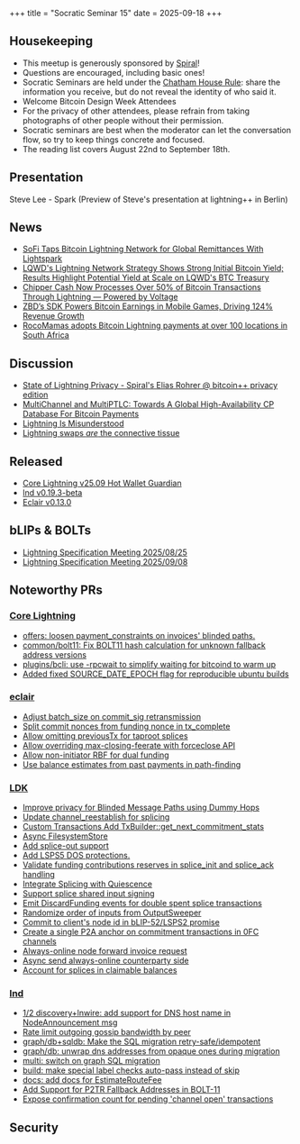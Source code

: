 +++
title = "Socratic Seminar 15"
date = 2025-09-18
+++

Housekeeping
------------

- This meetup is generously sponsored by [Spiral](https://spiral.xyz/)!
- Questions are encouraged, including basic ones!
- Socratic Seminars are held under the [Chatham House Rule](https://www.chathamhouse.org/about-us/chatham-house-rule): share the information you receive, but do not reveal the identity of who said it.
- Welcome Bitcoin Design Week Attendees
- For the privacy of other attendees, please refrain from taking photographs of other people without their permission.
- Socratic seminars are best when the moderator can let the conversation flow, so try to keep things concrete and focused.
- The reading list covers August 22nd to September 18th.

Presentation
----
Steve Lee - Spark (Preview of Steve's presentation at lightning++ in Berlin)

News
----
- [SoFi Taps Bitcoin Lightning Network for Global Remittances With Lightspark](https://www.coindesk.com/business/2025/08/19/sofi-taps-bitcoin-lightning-network-for-global-remittances-with-lightspark)
- [LQWD's Lightning Network Strategy Shows Strong Initial Bitcoin Yield; Results Highlight Potential Yield at Scale on LQWD's BTC Treasury](https://lqwdtech.com/2025/lqwds-lightning-network-strategy-shows-strong-initial-bitcoin-yield-results-highlight-potential-yield-at-scale-on-lqwds-btc-treasury/)
- [Chipper Cash Now Processes Over 50% of Bitcoin Transactions Through Lightning — Powered by Voltage](https://www.voltage.cloud/blog/chipper-cash-now-processes-over-50-of-bitcoin-transactions-through-lightning-powered-by-voltage)
- [ZBD’s SDK Powers Bitcoin Earnings in Mobile Games, Driving 124% Revenue Growth](https://bitcoinmagazine.com/business/zbds-sdk-powers-bitcoin-earnings-in-mobile-games-driving-124-revenue-growth)
- [RocoMamas adopts Bitcoin Lightning payments at over 100 locations in South Africa](https://cryptobriefing.com/rocomamas-adopts-bitcoin-lightning-payments-south-africa/)

Discussion
----------
- [State of Lightning Privacy - Spiral's Elias Rohrer @ bitcoin++ privacy edition](https://www.youtube.com/watch?v=mvuWLob3CFU&t=817s)
- [MultiChannel and MultiPTLC: Towards A Global High-Availability CP Database For Bitcoin Payments](https://delvingbitcoin.org/t/multichannel-and-multiptlc-towards-a-global-high-availability-cp-database-for-bitcoin-payments/1983/1)
- [Lightning Is Misunderstood](https://bitcoinmagazine.com/print/lightning-is-misunderstood)
- [Lightning swaps *are* the connective tissue](https://insider.btcpp.dev/p/lightning-swaps-are-the-connective)

Released
--------
- [Core Lightning v25.09 Hot Wallet Guardian](https://github.com/ElementsProject/lightning/releases/tag/v25.09)
- [lnd v0.19.3-beta](https://github.com/lightningnetwork/lnd/releases/tag/v0.19.3-beta)
- [Eclair v0.13.0](https://github.com/ACINQ/eclair/blob/master/docs/release-notes/eclair-v0.13.0.md)

bLIPs & BOLTs
-------------
- [Lightning Specification Meeting 2025/08/25](https://github.com/lightning/bolts/issues/1283)
- [Lightning Specification Meeting 2025/09/08](https://github.com/lightning/bolts/issues/1286)

Noteworthy PRs
--------------

### [Core Lightning](https://github.com/ElementsProject/lightning)
- [offers: loosen payment_constraints on invoices' blinded paths.](https://github.com/ElementsProject/lightning/pull/8500)
- [common/bolt11: Fix BOLT11 hash calculation for unknown fallback address versions](https://github.com/ElementsProject/lightning/pull/8302)
- [plugins/bcli: use -rpcwait to simplify waiting for bitcoind to warm up](https://github.com/ElementsProject/lightning/pull/7967)
- [Added fixed SOURCE_DATE_EPOCH flag for reproducible ubuntu builds](https://github.com/ElementsProject/lightning/pull/8547)

### [eclair](https://github.com/ACINQ/eclair)
- [Adjust batch_size on commit_sig retransmission](https://github.com/ACINQ/eclair/pull/3147)
- [Split commit nonces from funding nonce in tx_complete](https://github.com/ACINQ/eclair/pull/3145)
- [Allow omitting previousTx for taproot splices](https://github.com/ACINQ/eclair/pull/3143)
- [Allow overriding max-closing-feerate with forceclose API](https://github.com/ACINQ/eclair/pull/3142)
- [Allow non-initiator RBF for dual funding](https://github.com/ACINQ/eclair/pull/3021)
- [Use balance estimates from past payments in path-finding](https://github.com/ACINQ/eclair/pull/2308)

### [LDK](https://github.com/lightningdevkit/rust-lightning)
- [Improve privacy for Blinded Message Paths using Dummy Hops](https://github.com/lightningdevkit/rust-lightning/pull/3726)
- [Update channel_reestablish for splicing](https://github.com/lightningdevkit/rust-lightning/pull/3886)
- [Custom Transactions Add TxBuilder::get_next_commitment_stats](https://github.com/lightningdevkit/rust-lightning/pull/3921)
- [Async FilesystemStore](https://github.com/lightningdevkit/rust-lightning/pull/3931)
- [Add splice-out support](https://github.com/lightningdevkit/rust-lightning/pull/3979)
- [Add LSPS5 DOS protections.](https://github.com/lightningdevkit/rust-lightning/pull/3993)
- [Validate funding contributions reserves in splice_init and splice_ack handling](https://github.com/lightningdevkit/rust-lightning/pull/4011)
- [Integrate Splicing with Quiescence](https://github.com/lightningdevkit/rust-lightning/pull/4019)
- [Support splice shared input signing](https://github.com/lightningdevkit/rust-lightning/pull/4024)
- [Emit DiscardFunding events for double spent splice transactions](https://github.com/lightningdevkit/rust-lightning/pull/4030)
- [Randomize order of inputs from OutputSweeper](https://github.com/lightningdevkit/rust-lightning/pull/4033)
- [Commit to client's node id in bLIP-52/LSPS2 promise](https://github.com/lightningdevkit/rust-lightning/pull/4040)
- [Create a single P2A anchor on commitment transactions in 0FC channels](https://github.com/lightningdevkit/rust-lightning/pull/4053)
- [Always-online node forward invoice request](https://github.com/lightningdevkit/rust-lightning/pull/4049)
- [Async send always-online counterparty side](https://github.com/lightningdevkit/rust-lightning/pull/4045)
- [Account for splices in claimable balances](https://github.com/lightningdevkit/rust-lightning/pull/4029)

### [lnd](https://github.com/lightningnetwork/lnd)
- [1/2 discovery+lnwire: add support for DNS host name in NodeAnnouncement msg](https://github.com/lightningnetwork/lnd/pull/9455)
- [Rate limit outgoing gossip bandwidth by peer](https://github.com/lightningnetwork/lnd/pull/10103)
- [graph/db+sqldb: Make the SQL migration retry-safe/idempotent](https://github.com/lightningnetwork/lnd/pull/10161)
- [graph/db: unwrap dns addresses from opaque ones during migration](https://github.com/lightningnetwork/lnd/pull/10162)
- [multi: switch on graph SQL migration](https://github.com/lightningnetwork/lnd/pull/10163)
- [build: make special label checks auto-pass instead of skip](https://github.com/lightningnetwork/lnd/pull/10187)
- [docs: add docs for EstimateRouteFee](https://github.com/lightningnetwork/lnd/pull/10149)
- [Add Support for P2TR Fallback Addresses in BOLT-11](https://github.com/lightningnetwork/lnd/pull/9975)
- [Expose confirmation count for pending 'channel open' transactions](https://github.com/lightningnetwork/lnd/pull/9677)

Security
--------
